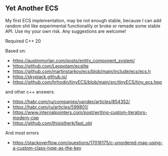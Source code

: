 ## Yet Another ECS

My first ECS implementation, may be not enough stable, because I can add random shit like experimental functionalily or broke or remade some stable API. Use my your own risk. Any suggestions are welcome!

Required C++ 20

Based on:
- https://austinmorlan.com/posts/entity_component_system/
- https://github.com/Leopotam/ecslite
- https://github.com/martinstarkov/ecs/blob/main/include/ecs/ecs.h
- https://skypjack.github.io/
- https://github.com/hrhodin/tinyECS/blob/main/src/tinyECS/tiny_ecs.hpp

and other c++ answers:
- https://habr.com/ru/companies/yandex/articles/854352/
- https://habr.com/ru/articles/599801/
- https://www.internalpointers.com/post/writing-custom-iterators-modern-cpp
- https://github.com/thisistherk/fast_obj

And most errors
- https://stackoverflow.com/questions/17016175/c-unordered-map-using-a-custom-class-type-as-the-key
